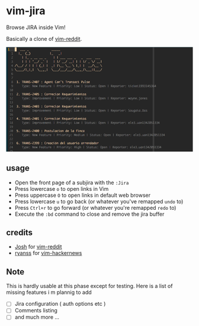 # vim-jira

Browse JIRA inside Vim!

Basically a clone of [vim-reddit](https://github.com/joshhartigan/vim-reddit).

![vim jira screenshot](https://raw.githubusercontent.com/deepredsky/vim-jira/master/vim-jira-screenshot.png)

## usage

* Open the front page of a subjira with the `:Jira`
* Press lowercase `o` to open links in Vim
* Press uppercase `O` to open links in default web browser
* Press lowercase `u` to go back (or whatever you've remapped `undo` to)
* Press `Ctrl+r` to go forward (or whatever you're remapped `redo` to)
* Execute the `:bd` command to close and remove the jira buffer

## credits

* [Josh](https://github.com/joshhartigan) for [vim-reddit](https://github.com/joshhartigan/vim-reddit)
* [ryanss](https://github.com/ryanss) for [vim-hackernews](https://github.com/ryanss/vim-hackernews)


## Note

This is hardly usable at this phase except for testing. Here is a list of missing features i m plannig to add

- [ ] Jira configuration ( auth options etc )
- [ ] Comments listing
- [ ] and much more ...
